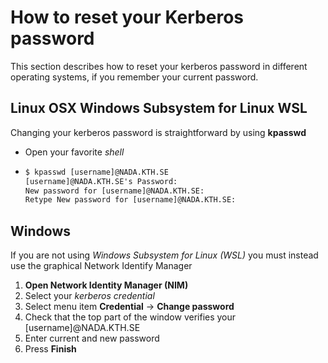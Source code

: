 

# How to reset your Kerberos password

This section describes how to reset your kerberos password
in different operating systems, if you remember your current password.

## Linux OSX Windows Subsystem for Linux WSL 

Changing your kerberos password is straightforward by using **kpasswd**

* Open your favorite *shell*
* ```default
  $ kpasswd [username]@NADA.KTH.SE
  [username]@NADA.KTH.SE's Password:
  New password for [username]@NADA.KTH.SE:
  Retype New password for [username]@NADA.KTH.SE:
  ```

## Windows

If you are not using *Windows Subsystem for Linux (WSL)* you must
instead use the graphical Network Identify Manager

1. **Open Network Identity Manager (NIM)**
1. Select your *kerberos credential*
1. Select menu item **Credential** -> **Change password**
1. Check that the top part of the window verifies your [username]@NADA.KTH.SE
1. Enter current and new password
1. Press **Finish**
